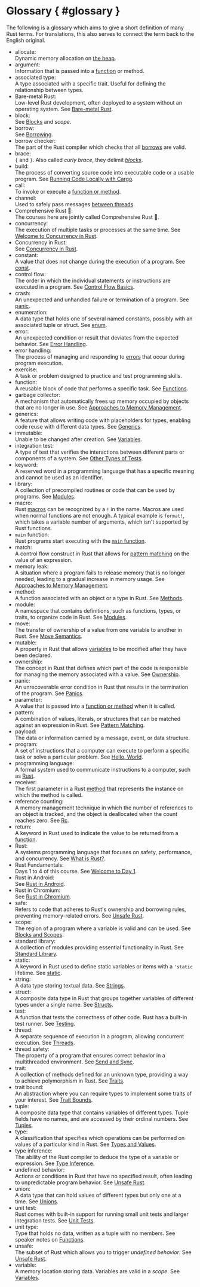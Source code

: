 <!-- i18n:comment Please keep { #glossary } untranslated. -->

# Glossary { #glossary }

The following is a glossary which aims to give a short definition of many Rust
terms. For translations, this also serves to connect the term back to the
English original.

<style>
h1#glossary ~ ul {
    list-style: none;
    padding-inline-start: 0;
}

h1#glossary ~ ul > li {
    /* Simplify with "text-indent: 2em hanging" when supported:
       https://caniuse.com/mdn-css_properties_text-indent_hanging */
    padding-left: 2em;
    text-indent: -2em;
}

h1#glossary ~ ul > li:first-line {
    font-weight: bold;
}
</style>

<!-- i18n:comment Please add the English term in italic after your -->
<!-- i18n:comment translated term. Also, please keep the hard line -->
<!-- i18n:comment breaks to ensure a nice formatting. -->

- allocate:\
  Dynamic memory allocation on [the heap](memory-management/review.md).
- argument:\
  Information that is passed into a [function](control-flow-basics/functions.md)
  or method.
- associated type:\
  A type associated with a specific trait. Useful for defining the relationship
  between types.
- Bare-metal Rust:\
  Low-level Rust development, often deployed to a system without an operating
  system. See [Bare-metal Rust](bare-metal.md).
- block:\
  See [Blocks](control-flow-basics/blocks-and-scopes.md) and _scope_.
- borrow:\
  See [Borrowing](borrowing/shared.md).
- borrow checker:\
  The part of the Rust compiler which checks that all
  [borrows](borrowing/borrowck.md) are valid.
- brace:\
  `{` and `}`. Also called _curly brace_, they delimit
  [_blocks_](control-flow-basics/blocks-and-scopes.md).
- build:\
  The process of converting source code into executable code or a usable
  program. See [Running Code Locally with Cargo](cargo/running-locally.md).
- call:\
  To invoke or execute a [function or method](control-flow-basics/functions.md).
- channel:\
  Used to safely pass messages [between threads](concurrency/channels.md).
- Comprehensive Rust 🦀:\
  The courses here are jointly called Comprehensive Rust 🦀.
- concurrency:\
  The execution of multiple tasks or processes at the same time. See
  [Welcome to Concurrency in Rust](concurrency/welcome.md).
- Concurrency in Rust:\
  See [Concurrency in Rust](concurrency/welcome.md).
- constant:\
  A value that does not change during the execution of a program. See
  [const](user-defined-types/const.md).
- control flow:\
  The order in which the individual statements or instructions are executed in a
  program. See [Control Flow Basics](control-flow-basics.md).
- crash:\
  An unexpected and unhandled failure or termination of a program. See
  [panic](error-handling/panics.md).
- enumeration:\
  A data type that holds one of several named constants, possibly with an
  associated tuple or struct. See [enum](user-defined-types/enums.md).
- error:\
  An unexpected condition or result that deviates from the expected behavior.
  See [Error Handling](error-handling.md).
- error handling:\
  The process of managing and responding to [errors](error-handling.md) that
  occur during program execution.
- exercise:\
  A task or problem designed to practice and test programming skills.
- function:\
  A reusable block of code that performs a specific task. See
  [Functions](control-flow-basics/functions.md).
- garbage collector:\
  A mechanism that automatically frees up memory occupied by objects that are no
  longer in use. See
  [Approaches to Memory Management](memory-management/approaches.md).
- generics:\
  A feature that allows writing code with placeholders for types, enabling code
  reuse with different data types. See [Generics](generics.md).
- immutable:\
  Unable to be changed after creation. See
  [Variables](types-and-values/variables.md).
- integration test:\
  A type of test that verifies the interactions between different parts or
  components of a system. See [Other Types of Tests](testing/other.md).
- keyword:\
  A reserved word in a programming language that has a specific meaning and
  cannot be used as an identifier.
- library:\
  A collection of precompiled routines or code that can be used by programs. See
  [Modules](modules.md).
- macro:\
  Rust [macros](control-flow-basics/macros.md) can be recognized by a `!` in the
  name. Macros are used when normal functions are not enough. A typical example
  is `format!`, which takes a variable number of arguments, which isn't
  supported by Rust functions.
- `main` function:\
  Rust programs start executing with the
  [`main` function](types-and-values/hello-world.md).
- match:\
  A control flow construct in Rust that allows for
  [pattern matching](pattern-matching.md) on the value of an expression.
- memory leak:\
  A situation where a program fails to release memory that is no longer needed,
  leading to a gradual increase in memory usage. See
  [Approaches to Memory Management](memory-management/approaches.md).
- method:\
  A function associated with an object or a type in Rust. See
  [Methods](methods-and-traits/methods.md).
- module:\
  A namespace that contains definitions, such as functions, types, or traits, to
  organize code in Rust. See [Modules](modules.md).
- move:\
  The transfer of ownership of a value from one variable to another in Rust. See
  [Move Semantics](memory-management/move.md).
- mutable:\
  A property in Rust that allows [variables](types-and-values/variables.md) to
  be modified after they have been declared.
- ownership:\
  The concept in Rust that defines which part of the code is responsible for
  managing the memory associated with a value. See
  [Ownership](memory-management/ownership.md).
- panic:\
  An unrecoverable error condition in Rust that results in the termination of
  the program. See [Panics](error-handling/panics.md).
- parameter:\
  A value that is passed into a
  [function or method](control-flow-basics/functions.md) when it is called.
- pattern:\
  A combination of values, literals, or structures that can be matched against
  an expression in Rust. See [Pattern Matching](pattern-matching.md).
- payload:\
  The data or information carried by a message, event, or data structure.
- program:\
  A set of instructions that a computer can execute to perform a specific task
  or solve a particular problem. See
  [Hello, World](types-and-values/hello-world.md).
- programming language:\
  A formal system used to communicate instructions to a computer, such as
  [Rust](hello-world/what-is-rust.md).
- receiver:\
  The first parameter in a Rust [method](methods-and-traits/methods.md) that
  represents the instance on which the method is called.
- reference counting:\
  A memory management technique in which the number of references to an object
  is tracked, and the object is deallocated when the count reaches zero. See
  [Rc](smart-pointers/rc.md).
- return:\
  A keyword in Rust used to indicate the value to be returned from a
  [function](control-flow-basics/functions.md).
- Rust:\
  A systems programming language that focuses on safety, performance, and
  concurrency. See [What is Rust?](hello-world/what-is-rust.md).
- Rust Fundamentals:\
  Days 1 to 4 of this course. See [Welcome to Day 1](welcome-day-1.md).
- Rust in Android:\
  See [Rust in Android](android.md).
- Rust in Chromium:\
  See [Rust in Chromium](chromium.md).
- safe:\
  Refers to code that adheres to Rust's ownership and borrowing rules,
  preventing memory-related errors. See [Unsafe Rust](unsafe-rust.md).
- scope:\
  The region of a program where a variable is valid and can be used. See
  [Blocks and Scopes](control-flow-basics/blocks-and-scopes.md).
- standard library:\
  A collection of modules providing essential functionality in Rust. See
  [Standard Library](std-types/std.md).
- static:\
  A keyword in Rust used to define static variables or items with a `'static`
  lifetime. See [static](user-defined-types/static.md).
- string:\
  A data type storing textual data. See [Strings](references/strings.md).
- struct:\
  A composite data type in Rust that groups together variables of different
  types under a single name. See [Structs](user-defined-types/named-structs.md).
- test:\
  A function that tests the correctness of other code. Rust has a built-in test
  runner. See [Testing](testing.md).
- thread:\
  A separate sequence of execution in a program, allowing concurrent execution.
  See [Threads](concurrency/threads.md).
- thread safety:\
  The property of a program that ensures correct behavior in a multithreaded
  environment. See [Send and Sync](concurrency/send-sync.md).
- trait:\
  A collection of methods defined for an unknown type, providing a way to
  achieve polymorphism in Rust. See [Traits](methods-and-traits/traits.md).
- trait bound:\
  An abstraction where you can require types to implement some traits of your
  interest. See [Trait Bounds](generics/trait-bounds.md).
- tuple:\
  A composite data type that contains variables of different types. Tuple fields
  have no names, and are accessed by their ordinal numbers. See
  [Tuples](tuples-and-arrays/tuples.md).
- type:\
  A classification that specifies which operations can be performed on values of
  a particular kind in Rust. See [Types and Values](types-and-values.md).
- type inference:\
  The ability of the Rust compiler to deduce the type of a variable or
  expression. See [Type Inference](types-and-values/inference.md).
- undefined behavior:\
  Actions or conditions in Rust that have no specified result, often leading to
  unpredictable program behavior. See [Unsafe Rust](unsafe-rust.md).
- union:\
  A data type that can hold values of different types but only one at a time.
  See [Unions](unsafe-rust/unions.md).
- unit test:\
  Rust comes with built-in support for running small unit tests and larger
  integration tests. See [Unit Tests](testing/unit-tests.md).
- unit type:\
  Type that holds no data, written as a tuple with no members. See
  speaker notes on [Functions](control-flow-basics/functions.html).
- unsafe:\
  The subset of Rust which allows you to trigger _undefined behavior_. See
  [Unsafe Rust](unsafe-rust/unsafe.md).
- variable:\
  A memory location storing data. Variables are valid in a _scope_. See
  [Variables](types-and-values/variables.md).

